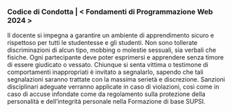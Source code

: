 ### Codice di Condotta | < Fondamenti di Programmazione Web 2024 >

Il docente si impegna a garantire un ambiente di apprendimento sicuro e rispettoso per tutti le studentesse e gli studenti.
Non sono tollerate discriminazioni di alcun tipo, mobbing o molestie sessuali, sia verbali che fisiche. Ogni partecipante deve poter esprimersi
e apprendere senza timore di essere giudicato o vessato. Chiunque si senta vittima o testimone di comportamenti inappropriati è invitato a segnalarlo,
sapendo che tali segnalazioni saranno trattate con la massima serietà e discrezione. Sanzioni disciplinari adeguate verranno applicate in caso di violazioni,
così come in caso di accuse infondate come da regolamento sulla protezione della personalità e
dell’integrità personale nella Formazione di base SUPSI.